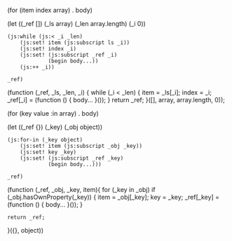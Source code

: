 (for (item index array) . body)

(let ((_ref [])
      (_ls  array)
      (_len array.length)
      (_i  0))

    (js:while (js:< _i _len)
        (js:set! item (js:subscript ls _i))
        (js:set! index _i)
        (js:set! (js:subscript _ref _i) 
                 (begin body...))
        (js:++ _i))

    _ref)

(function (_ref, _ls, _len, _i) {
    while (_i < _len) {
       item  = _ls[_i];
       index = _i;
       _ref[_i] = (function () {
            body...
       }());
    }
    return _ref;
}([], array, array.length, 0));

(for (key value :in array) . body)

(let ((_ref {})
      (_key)
      (_obj object))

    (js:for-in (_key object)
        (js:set! item (js:subscript _obj _key))
        (js:set! key _key)
        (js:set! (js:subscript _ref _key)
                 (begin body...)))

    _ref)

(function (_ref, _obj, _key, item){
    for (_key in _obj) if (_obj.hasOwnProperty(_key)) {
       item = _obj[_key];
       key  = _key;
       _ref[_key] = (function () {
            body... 
        }());
    }

    return _ref;
}({}, object))
